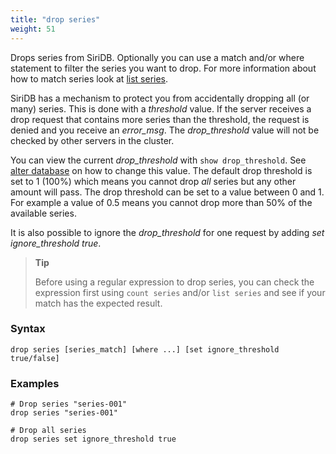 ```yaml
---
title: "drop series"
weight: 51
---
```


Drops series from SiriDB. Optionally you can use a match and/or where statement
to filter the series you want to drop. For more information about how to match
series look at [list series](../list_series).

SiriDB has a mechanism to protect you from accidentally dropping all (or many)
series. This is done with a *threshold* value. If the server receives a drop
request that contains more series than the threshold, the request
is denied and you receive an *error_msg*. The *drop_threshold* value will not be checked by other
servers in the cluster.

You can view the current *drop_threshold* with `show drop_threshold`. See [alter database](../../database/alter_database) on how to change this value. The default drop threshold is set to 1 (100%) which means you cannot drop *all* series but any other amount will pass. The drop threshold can be set to a value between 0 and 1. For example a value of 0.5 means you cannot drop more than 50% of the available series.

It is also possible to ignore the *drop_threshold* for one request by adding *set ignore_threshold true*.

>**Tip**
>
>Before using a regular expression to drop series, you can check the
>expression first using `count series` and/or `list series` and see if your
>match has the expected result.

### Syntax

    drop series [series_match] [where ...] [set ignore_threshold true/false]

### Examples

    # Drop series "series-001"
    drop series "series-001"

    # Drop all series
    drop series set ignore_threshold true
